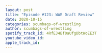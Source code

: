```yaml
---
layout: post
title: "Episode #123: WWE Draft Review"
date: 2020-10-15
categories: scumbags-of-wrestling
author: scumbags-of-wrestling
spotify_track_id: 4RfEJ4Bf0aUfgDbtWoEE3T
youtube_video_id: 
apple_track_id: 
---
```

